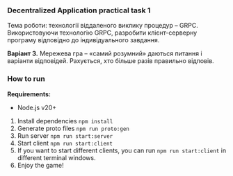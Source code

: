 ### Decentralized Application practical task 1


Тема роботи: технології віддаленого виклику процедур – GRPC.
Використовуючи технологію GRPC, разробити клієнт-серверну програму
відповідно до індивідуального завдання.

**Варіант 3.** Мережева гра – «самий розумний» даються питання і варіанти відповідей.
   Рахується, хто більше разів правильно відповів.


### How to run

**Requirements:** 
- Node.js v20+

1. Install dependencies
```npm install```
2. Generate proto files
```npm run proto:gen```
3. Run server
```npm run start:server```
4. Start client
```npm run start:client```
5. If you want to start different clients, you can run ```npm run start:client``` in different terminal windows.
6. Enjoy the game!
